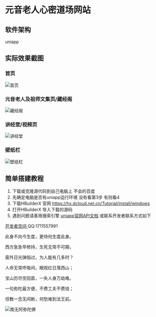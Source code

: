 # 元音老人心密道场网站

## 软件架构

uniapp

## 实际效果截图

### 首页

![首页](https://gitee.com/ljl666888/yylr/raw/master/%E7%81%AB%E8%8E%B2/static/imgs/1.png)

### 元音老人及祖师文集页/藏经阁

![藏经阁](https://gitee.com/ljl666888/yylr/raw/master/%E7%81%AB%E8%8E%B2/static/imgs/2.png)

### 讲经堂/视频页

![讲经堂](https://gitee.com/ljl666888/yylr/raw/master/%E7%81%AB%E8%8E%B2/static/imgs/3.png)

### 壁纸栏

![壁纸栏](https://gitee.com/ljl666888/yylr/raw/master/%E7%81%AB%E8%8E%B2/static/imgs/4.png)


## 简单搭建教程

1.  下载或克隆源代码到自己电脑上 不会的百度
2.  先确定电脑是否有uniapp运行环境 没有看第3步 有则看4
3.  下载HBuilderX 官网 https://hx.dcloud.net.cn/Tutorial/install/windows
4.  打开HBuilderX 导入下载的源码
5.  遇到问题请善用搜索引擎 [uniapp官网API文档](  https://uniapp.dcloud.net.cn/api/ ) 或联系开发者联系方式如下

[开发者空间 ]( https://www.bilibili.com/video/BV1PDwJetE1D ) QQ:1711557991

此身不向今生度，更待何生度此身。 

西方急急早修持，生死无常不可期，

窗外日光弹指过，为人能有几多时？

人命无常呼吸间，眼观红日落西山；

宝山历尽空回首，一失人身万劫难。 

一句弥陀最方便，不费工夫不费钱；

但教一念无间断，何愁难到法王前。

![南无阿弥陀佛](https://gitee.com/ljl666888/yylr/raw/master/%E7%81%AB%E8%8E%B2/static/wallpaper/%E5%8D%97%E6%97%A0%E9%98%BF%E5%BC%A5%E9%99%80%E4%BD%9B%20(%E9%87%91%E8%BA%AB)%E3%80%90%E5%A4%A7%E5%9B%BE%E7%BC%96%E5%8F%B7-A992%E3%80%9184.7%E9%95%BFcm_30.9%E5%AE%BDcm_2200x5969_meet.fo.jpg)
